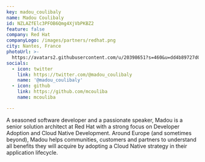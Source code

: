 ```yaml
---
key: madou_coulibaly
name: Madou Coulibaly
id: NZLAZfElc3PFOB6Qmg4XjVbPKBZ2
feature: false
company: Red Hat
companyLogo: /images/partners/redhat.png
city: Nantes, France
photoUrl: >-
  https://avatars2.githubusercontent.com/u/20398651?s=460&u=dd4b89727d05da46cd53e4a809bb67173d25a9ce&v=4
socials:
  - icon: twitter
    link: https://twitter.com/@madou_coulibaly
    name: '@madou_coulibaly'
  - icon: github
    link: https://github.com/mcouliba
    name: mcouliba

---
```


A seasoned software developer and a passionate speaker, Madou is a senior solution architect at Red Hat with a strong focus on Developer Adoption and Cloud Native Development. 
Around Europe (and sometimes beyond), Madou helps communities, customers and partners to understand all benefits they will acquire by adopting a Cloud Native strategy in their application lifecycle.
